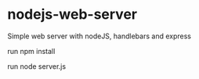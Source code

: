 # nodejs-web-server
Simple web server with nodeJS, handlebars and express

run npm install

run node server.js
